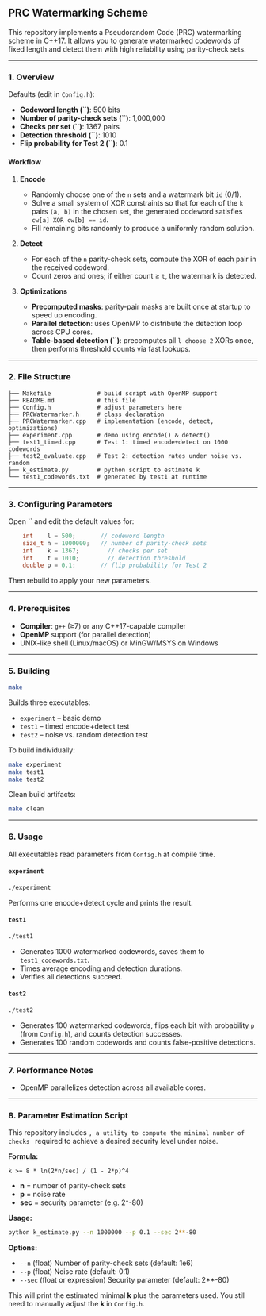 ## PRC Watermarking Scheme

This repository implements a Pseudorandom Code (PRC) watermarking scheme in C++17. It allows you to generate watermarked codewords of fixed length and detect them with high reliability using parity-check sets.

---

### 1. Overview

Defaults (edit in `Config.h`):

* **Codeword length (**\`\`**)**: 500 bits
* **Number of parity-check sets (**\`\`**)**: 1,000,000
* **Checks per set (**\`\`**)**: 1367 pairs
* **Detection threshold (**\`\`**)**: 1010
* **Flip probability for Test 2 (**\`\`**)**: 0.1

#### Workflow

1. **Encode**

   * Randomly choose one of the `n` sets and a watermark bit `id` (0/1).
   * Solve a small system of XOR constraints so that for each of the `k` pairs `(a, b)` in the chosen set, the generated codeword satisfies `cw[a] XOR cw[b] == id`.
   * Fill remaining bits randomly to produce a uniformly random solution.

2. **Detect**

   * For each of the `n` parity-check sets, compute the XOR of each pair in the received codeword.
   * Count zeros and ones; if either count ≥ `t`, the watermark is detected.

3. **Optimizations**

   * **Precomputed masks**: parity-pair masks are built once at startup to speed up encoding.
   * **Parallel detection**: uses OpenMP to distribute the detection loop across CPU cores.
   * **Table-based detection (**\`\`**)**: precomputes all `l choose 2` XORs once, then performs threshold counts via fast lookups.

---

### 2. File Structure

```
├── Makefile             # build script with OpenMP support
├── README.md            # this file
├── Config.h             # adjust parameters here
├── PRCWatermarker.h     # class declaration
├── PRCWatermarker.cpp   # implementation (encode, detect, optimizations)
├── experiment.cpp       # demo using encode() & detect()
├── test1_timed.cpp      # Test 1: timed encode+detect on 1000 codewords
├── test2_evaluate.cpp   # Test 2: detection rates under noise vs. random
├── k_estimate.py        # python script to estimate k
└── test1_codewords.txt  # generated by test1 at runtime

```

---

### 3. Configuring Parameters

Open \`\` and edit the default values for:

```cpp
    int    l = 500;       // codeword length
    size_t n = 1000000;   // number of parity-check sets
    int    k = 1367;        // checks per set
    int    t = 1010;        // detection threshold
    double p = 0.1;       // flip probability for Test 2
```

Then rebuild to apply your new parameters.

---

### 4. Prerequisites

* **Compiler**: `g++` (≥7) or any C++17-capable compiler
* **OpenMP** support (for parallel detection)
* UNIX-like shell (Linux/macOS) or MinGW/MSYS on Windows

---

### 5. Building

```bash
make
```

Builds three executables:

* `experiment` – basic demo
* `test1`      – timed encode+detect test
* `test2`      – noise vs. random detection test

To build individually:

```bash
make experiment
make test1
make test2
```

Clean build artifacts:

```bash
make clean
```

---

### 6. Usage

All executables read parameters from `Config.h` at compile time.

#### `experiment`

```bash
./experiment
```

Performs one encode+detect cycle and prints the result.

#### `test1`

```bash
./test1
```

* Generates 1000 watermarked codewords, saves them to `test1_codewords.txt`.
* Times average encoding and detection durations.
* Verifies all detections succeed.

#### `test2`

```bash
./test2
```

* Generates 100 watermarked codewords, flips each bit with probability `p` (from `Config.h`), and counts detection successes.
* Generates 100 random codewords and counts false-positive detections.

---

### 7. Performance Notes

* OpenMP parallelizes detection across all available cores.

---

### 8. Parameter Estimation Script

This repository includes `, a utility to compute the minimal number of checks ` required to achieve a desired security level under noise.

**Formula:**

```
k >= 8 * ln(2*n/sec) / (1 - 2*p)^4
```

* **n**   = number of parity-check sets
* **p**   = noise rate
* **sec** = security parameter (e.g. 2^-80)

**Usage:**

```bash
python k_estimate.py --n 1000000 --p 0.1 --sec 2**-80
```

**Options:**

* `--n`   (float)   Number of parity-check sets (default: 1e6)
* `--p`   (float)   Noise rate (default: 0.1)
* `--sec` (float or expression) Security parameter (default: 2\*\*-80)

This will print the estimated minimal **k** plus the parameters used. You still need to manually adjust the **k** in `Config.h`.

